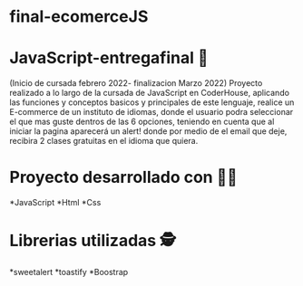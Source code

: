 # final-ecomerceJS
# JavaScript-entregafinal 🚀
(Inicio de cursada febrero 2022- finalizacion Marzo 2022)
Proyecto realizado a lo largo de la cursada de JavaScript en CoderHouse, aplicando las funciones y conceptos basicos y principales de este lenguaje, realice un E-commerce de un instituto de idiomas, donde el usuario podra seleccionar el que mas guste dentros de las 6 opciones, teniendo en cuenta que al iniciar la pagina aparecerá un alert! donde por medio de el email que deje, recibira 2 clases gratuitas en el idioma que quiera.

# Proyecto desarrollado con 👩‍💻
*JavaScript 
*Html
*Css

# Librerias utilizadas 🕵
*sweetalert
*toastify
*Boostrap
